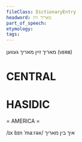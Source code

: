 ```yaml
---
fileClass: DictionaryEntry
headword: מאריך זײַן
part_of_speech: 
etymology: 
tags: 
---
```

מאריך זײַן
מאריך געווען
(ᴠᴇʀʙ)

CENTRAL
========

HASIDIC
=======
= AMERICA = 

/ɪx bɪn ˈmaːrəx/ איך בין מאריך